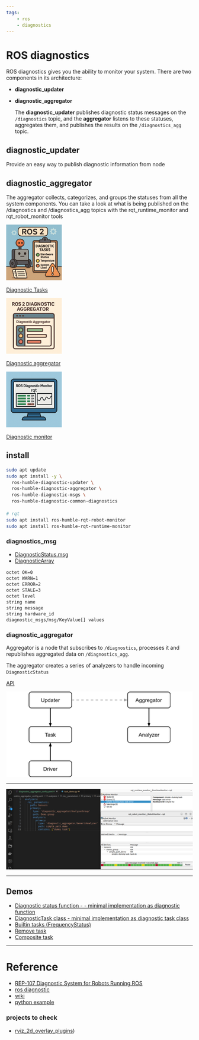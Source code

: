 ```yaml
---
tags:
    - ros
    - diagnostics
---
```


# ROS diagnostics

ROS diagnostics gives you the ability to monitor your system. There are two components in its architecture:

- **diagnostic_updater**
- **diagnostic_aggregator**
  
  The **diagnostic_updater** publishes diagnostic status messages on the `/diagnostics` topic, and the **aggregator** listens to these statuses, aggregates them, and publishes the results on the `/diagnostics_agg` topic.

## diagnostic_updater
Provide an easy way to publish diagnostic information from node 

## diagnostic_aggregator
The aggregator collects, categorizes, and groups the statuses from all the system components. You can take a look at what is being published on the /diagnostics and /diagnostics_agg topics with the rqt_runtime_monitor and rqt_robot_monitor tools

<div class="grid-container">
     <div class="grid-item">
            <a href="diagnostic_tasks">
            <img src="images/diagnostic_task.png"  width="150" height="150">
            <p>Diagnostic Tasks</p></a>
        </div>
    <div class="grid-item">
       <a href="diagnostic_aggregator">
            <img src="images/diagnostic_aggregator.png"  width="150" height="150">
            <p>Diagnostic aggregator</p></a>
    </div>
    <div class="grid-item">
        <a href="diagnostic_monitor">
            <img src="images/diagnostic_monitor_rqt.png"  width="150" height="150">
            <p>Diagnostic monitor</p></a>
    </div>
   </div>

## install

```bash
sudo apt update
sudo apt install -y \
  ros-humble-diagnostic-updater \
  ros-humble-diagnostic-aggregator \
  ros-humble-diagnostic-msgs \
  ros-humble-diagnostic-common-diagnostics

# rqt
sudo apt install ros-humble-rqt-robot-monitor
sudo apt install ros-humble-rqt-runtime-monitor
```

### diagnostics_msg

- [DiagnosticStatus.msg](https://docs.ros2.org/foxy/api/diagnostic_msgs/msg/DiagnosticStatus.html)
- [DiagnosticArray](https://docs.ros2.org/foxy/api/diagnostic_msgs/msg/DiagnosticArray.html)

```
octet OK=0
octet WARN=1
octet ERROR=2
octet STALE=3
octet level
string name
string message
string hardware_id
diagnostic_msgs/msg/KeyValue[] values
```

### diagnostic_aggregator
Aggregator is a node that subscribes to `/diagnostics`, processes it and republishes aggregated data on `/diagnostics_agg`.

The aggregator creates a series of analyzers to handle incoming `DiagnosticStatus`

[API](https://docs.ros.org/en/humble/p/diagnostic_aggregator/generated/classdiagnostic__aggregator_1_1Aggregator.html#class-documentation)


![](images/schema.png)



---

![](images/config_with_monitor_viewer.png)

---

## Demos
- [Diagnostic status function - - minimal implementation as diagnostic function](diagnostic_status_function.md)
- [DiagnosticTask class - minimal implementation as diagnostic task class](diagnostic_task_demo.md)
- [Builtin tasks (FrequencyStatus)](diagnostic_builtin_demo.md)
- [Remove task](diagnostic_remove_task_demo.md)
- [Composite task](diagnostic_composite.md)

---
# Reference
- [REP-107 Diagnostic System for Robots Running ROS](https://www.ros.org/reps/rep-0107.html)
- [ros diagnostic](https://nlamprian.me/blog/software/ros/2018/03/21/ros-diagnostics/)
- [wiki](https://wiki.ros.org/diagnostics)
- [python example](https://github.com/ros/diagnostics/blob/ros2/diagnostic_updater/diagnostic_updater/example.py)
### projects to check
- [rviz_2d_overlay_plugins](https://github.com/teamspatzenhirn/rviz_2d_overlay_plugins))

